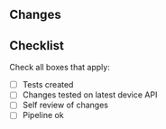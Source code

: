 ## Changes

## Checklist

Check all boxes that apply:

- [ ] Tests created
- [ ] Changes tested on latest device API
- [ ] Self review of changes
- [ ] Pipeline ok

